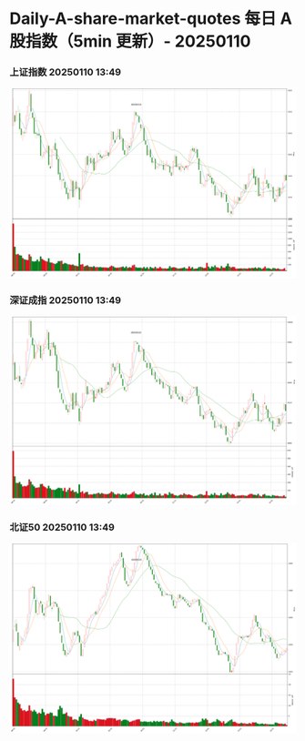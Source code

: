 
# Daily-A-share-market-quotes 每日 A 股指数（5min 更新）- 20250110

### 上证指数 20250110 13:49
![](./fig/2025/1/20250110-sh000001.png)

### 深证成指 20250110 13:49
![](./fig/2025/1/20250110-sz399001.png)

### 北证50 20250110 13:49
![](./fig/2025/1/20250110-bj899050.png)
